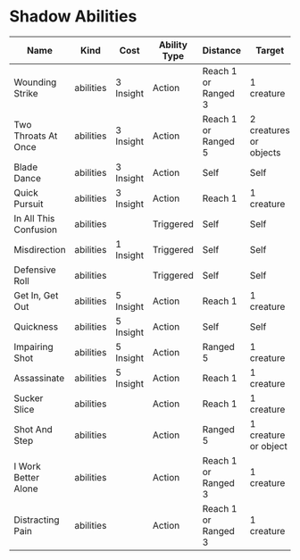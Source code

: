# Shadow Abilities

| Name                  | Kind      | Cost      | Ability Type | Distance            | Target                 |
| --------------------- | --------- | --------- | ------------ | ------------------- | ---------------------- |
| Wounding Strike       | abilities | 3 Insight | Action       | Reach 1 or Ranged 3 | 1 creature             |
| Two Throats At Once   | abilities | 3 Insight | Action       | Reach 1 or Ranged 5 | 2 creatures or objects |
| Blade Dance           | abilities | 3 Insight | Action       | Self                | Self                   |
| Quick Pursuit         | abilities | 3 Insight | Action       | Reach 1             | 1 creature             |
| In All This Confusion | abilities |           | Triggered    | Self                | Self                   |
| Misdirection          | abilities | 1 Insight | Triggered    | Self                | Self                   |
| Defensive Roll        | abilities |           | Triggered    | Self                | Self                   |
| Get In, Get Out       | abilities | 5 Insight | Action       | Reach 1             | 1 creature             |
| Quickness             | abilities | 5 Insight | Action       | Self                | Self                   |
| Impairing Shot        | abilities | 5 Insight | Action       | Ranged 5            | 1 creature             |
| Assassinate           | abilities | 5 Insight | Action       | Reach 1             | 1 creature             |
| Sucker Slice          | abilities |           | Action       | Reach 1             | 1 creature             |
| Shot And Step         | abilities |           | Action       | Ranged 5            | 1 creature or object   |
| I Work Better Alone   | abilities |           | Action       | Reach 1 or Ranged 3 | 1 creature             |
| Distracting Pain      | abilities |           | Action       | Reach 1 or Ranged 3 | 1 creature             |
